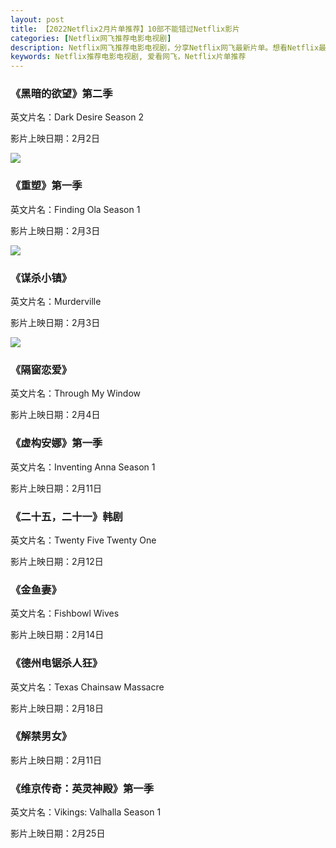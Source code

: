 ```yaml
---
layout: post
title: 【2022Netflix2月片单推荐】10部不能错过Netflix影片
categories: [Netflix网飞推荐电影电视剧]
description: Netflix网飞推荐电影电视剧，分享Netflix网飞最新片单。想看Netflix最新的影视资讯及电影电视剧片单，请关注爱看网飞Netflix。
keywords: Netflix推荐电影电视剧, 爱看网飞，Netflix片单推荐
---
```


### 《黑暗的欲望》第二季

英文片名：Dark Desire Season 2

影片上映日期：2月2日

![](/images/blog/dark-desire-season-2-what-to-expect-netflix.png)

### 《重塑》第一季

英文片名：Finding Ola Season 1

影片上映日期：2月3日

![](/images/blog/finding-ola-netflix-stagione-1-netflix.png)

### 《谋杀小镇》

英文片名：Murderville

影片上映日期：2月3日

![](/images/blog/netflix-Murderville.png)

### 《隔窗恋爱》

英文片名：Through My Window

影片上映日期：2月4日

### 《虚构安娜》第一季

英文片名：Inventing Anna Season 1

影片上映日期：2月11日

### 《二十五，二十一》韩剧

英文片名：Twenty Five Twenty One

影片上映日期：2月12日

### 《金鱼妻》

英文片名：Fishbowl Wives

影片上映日期：2月14日

### 《德州电锯杀人狂》

英文片名：Texas Chainsaw Massacre

影片上映日期：2月18日

### 《解禁男女》 

影片上映日期：2月11日

### 《维京传奇：英灵神殿》第一季

英文片名：Vikings: Valhalla Season 1

影片上映日期：2月25日



